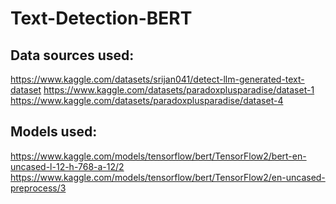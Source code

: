 # Text-Detection-BERT

## Data sources used:
https://www.kaggle.com/datasets/srijan041/detect-llm-generated-text-dataset
https://www.kaggle.com/datasets/paradoxplusparadise/dataset-1 <br>
https://www.kaggle.com/datasets/paradoxplusparadise/dataset-4

## Models used:
https://www.kaggle.com/models/tensorflow/bert/TensorFlow2/bert-en-uncased-l-12-h-768-a-12/2
https://www.kaggle.com/models/tensorflow/bert/TensorFlow2/en-uncased-preprocess/3
